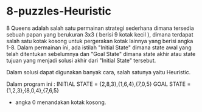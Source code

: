 # 8-puzzles-Heuristic

8 Queens adalah salah satu permainan strategi sederhana dimana tersedia sebuah papan yang berukuran 3x3 ( berisi 9 kotak kecil ), 
dimana terdapat salah satu kotak kosong untuk pergerakan kotak lainnya yang berisi angka 1-8. 
Dalam permainan ini, ada istilah "Initial State" dimana state awal yang telah ditentukan sebelumnya dan "Goal State" dimana state akhir atau state tujuan yang menjadi solusi akhir dari "Initial State" tersebut.

Dalam solusi dapat digunakan banyak cara, salah satunya yaitu Heuristic. 

Dalam program ini   : 
INITIAL STATE  = {2,8,3},{1,6,4},{7,0,5}
GOAL STATE     = {1,2,3},{8,0,4},{7,6,5}
* angka 0 menandakan kotak kosong. 


